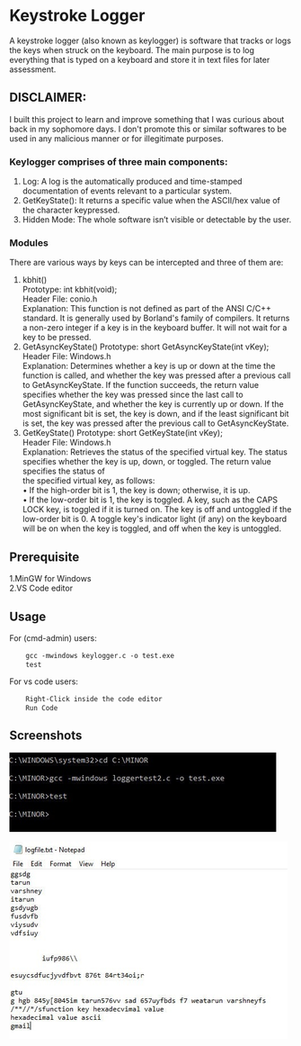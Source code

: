 # Keystroke Logger
A keystroke logger (also known as keylogger) is software that tracks or logs the keys when struck on the keyboard. The main purpose is to log everything that is typed on a keyboard and store it in text files for later assessment. 

## DISCLAIMER:
I built this project to learn and improve something that I was curious about back in my sophomore days. I don't promote this or similar softwares to be used in any malicious manner or for illegitimate purposes. 

### Keylogger comprises of three main components:
1. Log: A log is the automatically produced and time-stamped documentation of events relevant to a particular system. 
2. GetKeyState(): It returns a specific value when the ASCII/hex value of the character keypressed.
3. Hidden Mode: The whole software isn’t visible or detectable by the user.

### Modules 
There are various ways by keys can be intercepted and three of them are:
1. kbhit()<br />
Prototype: int kbhit(void);<br />
Header File: conio.h<br />
Explanation: This function is not defined as part of the ANSI C/C++ standard. It is  generally used by Borland's family of compilers. It returns a non-zero integer if a key is in the keyboard buffer. It will not wait for a key to be pressed.
2. GetAsyncKeyState()
Prototype: short GetAsyncKeyState(int vKey);<br />
Header File: Windows.h<br />
Explanation: Determines whether a key is up or down at the time the function is called, and whether the key was pressed after a previous call to GetAsyncKeyState. If the function succeeds, the return value specifies whether the key was pressed since the last call to GetAsyncKeyState, and whether the key is currently up or down. If the most significant bit is set, the key is down, and if the least significant bit is set, the key was pressed after the previous call to GetAsyncKeyState.<br />
3. GetKeyState()
Prototype: short GetKeyState(int vKey);<br />
Header File: Windows.h<br />
Explanation: Retrieves the status of the specified virtual key. The status specifies 
whether the key is up, down, or toggled. The return value specifies the status of  
the specified virtual key, as follows:<br />
•	If the high-order bit is 1, the key is down; otherwise, it is up.<br />
•	If the low-order bit is 1, the key is toggled. A key, such as the CAPS LOCK key, is toggled if it is turned on. The key is off and untoggled if the low-order bit is 0. A toggle key's indicator light (if any) on the keyboard will be on when the key is toggled, and off when the key is untoggled.


## Prerequisite 
1.MinGW for Windows<br />
2.VS Code editor 

## Usage
For (cmd-admin) users:
```cd <Directory Name>
    gcc -mwindows keylogger.c -o test.exe
    test
```
For vs code users:
``` install extension Code Runner
    Right-Click inside the code editor
    Run Code
```

## Screenshots
![output1](/Output/output1.jpg)

![output2](/Output/output2.jpg)
    



